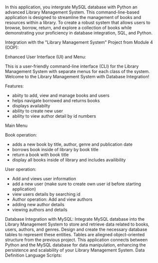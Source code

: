
In this application, you intergrate MySQL database with Python an advanced Library Management System. This command-line-based application is designed to streamline the management of books and resources within a library. To create a robust system that allows users to browse, borrow, return, and explore a collection of books while demonstrating your proficiency in database integration, SQL, and Python.

Integration with the "Library Management System" Project from Module 4 (OOP):

Enhanced User Interface (UI) and Menu:

This is a user-friendly command-line interface (CLI) for the Library Management System with separate menus for each class of the system.
Welcome to the Library Management System with Database Integration!

Features:
- abiity to add, view and manage books and users
- helps navigate borrowed and returns books
- displays availabilty
- ability to create new user
- ability to view author detail by id numbers

Main Menu

Book operation:
- adds a new book by title, author, genre and publication date
- borrows book inside of library by book title
- return a book with book title
- display all books inside of library and includes availibility

User operation: 
- Add and views user information
- add a new user (make sure to create own user id before starting application)
- view users details by searching id
- Author operation: Add and view authors
- adding new author details
- viewing authors and details


Database Integration with MySQL:
Integrate MySQL database into the Library Management System to store and retrieve data related to books, users, authors, and genres.
Design and create the necessary database tables to represent these entities. Tables are aliegned object-oriented structure from the previous project.
This application connects between Python and the MySQL database for data manipulation, enhancing the persistence and scalability of your Library Management System.
Data Definition Language Scripts:
